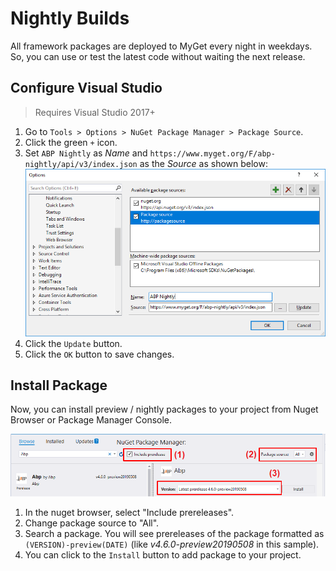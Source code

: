 # Nightly Builds

All framework packages are deployed to MyGet every night in weekdays. So, you can use or test the latest code without waiting the next release.

## Configure Visual Studio

> Requires Visual Studio 2017+

1. Go to `Tools > Options > NuGet Package Manager > Package Source`.
2. Click the green `+` icon.
3. Set `ABP Nightly` as *Name* and `https://www.myget.org/F/abp-nightly/api/v3/index.json` as the *Source* as shown below:
   ![night-build-add-nuget-source](images/night-build-add-nuget-source.png)
4. Click the `Update` button.
5. Click the `OK` button to save changes.

## Install Package

Now, you can install preview / nightly packages to your project from Nuget Browser or Package Manager Console.

![night-build-add-nuget-package](images/night-build-add-nuget-package.png)

1. In the nuget browser, select "Include prereleases".
2. Change package source to "All".
3. Search a package. You will see prereleases of the package formatted as `(VERSION)-preview(DATE)` (like *v4.6.0-preview20190508* in this sample).
4. You can click to the `Install` button to add package to your project.